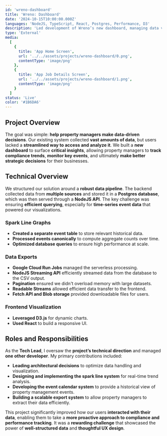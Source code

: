 ```yaml
---
id: 'wreno-dashboard'
title: 'Wreno: Dashboard'
date: '2024-10-15T10:00:00.000Z'
languages: 'NodeJS, TypeScript, React, Postgres, Performance, D3'
description: 'Led development of Wreno’s new dashboard, managing data visualization with Postgres, NodeJS, React, and D3.js. Built spark lines, event calendar, and optimized CSV exports.'
type: 'External'
media:
  [
    {
      title: 'App Home Screen',
      url: '../../assets/projects/wreno-dashboard/0.png',
      contentType: 'image/png'
    },
    {
      title: 'App Job Details Screen',
      url: '../../assets/projects/wreno-dashboard/1.png',
      contentType: 'image/png'
    }
  ]
status: 'Live'
color: '#1B6DA6'
---
```


## **Project Overview**

The goal was simple: **help property managers make data-driven decisions**. Our existing system collected **vast amounts of data**, but users lacked a **streamlined way to access and analyze it**. We built a **new dashboard** to surface **critical insights**, allowing property managers to **track compliance trends**, **monitor key events**, and ultimately **make better strategic decisions** for their businesses.

## **Technical Overview**

We structured our solution around a **robust data pipeline**. The backend collected data from **multiple sources** and stored it in a **Postgres database**, which was then served through a **NodeJS API**. The key challenge was ensuring **efficient querying**, especially for **time-series event data** that powered our visualizations.

### **Spark Line Graphs**

- **Created a separate event table** to store relevant historical data.
- **Processed events canonically** to compute aggregate counts over time.
- **Optimized database queries** to ensure high performance at scale.

### **Data Exports**

- **Google Cloud Run Jobs** managed the serverless processing.
- **NodeJS Streaming API** efficiently streamed data from the database to the CSV output.
- **Pagination** ensured we didn't overload memory with large datasets.
- **Readable Streams** allowed efficient data transfer to the frontend.
- **Fetch API and Blob storage** provided downloadable files for users.

### **Frontend Visualization**

- **Leveraged D3.js** for dynamic charts.
- **Used React** to build a responsive UI.

## **Roles and Responsibilities**

As the **Tech Lead**, I oversaw the **project’s technical direction** and managed **one other developer**. My primary contributions included:

- **Leading architectural decisions** to optimize data handling and visualization.
- **Designing and implementing the spark line system** for real-time trend analysis.
- **Developing the event calendar system** to provide a historical view of property management events.
- **Building a scalable export system** to allow property managers to extract their data efficiently.

This project significantly improved how our users **interacted with their data**, enabling them to take a **more proactive approach to compliance and performance tracking**. It was a **rewarding challenge** that showcased the power of **well-structured data** and **thoughtful UX design**.
